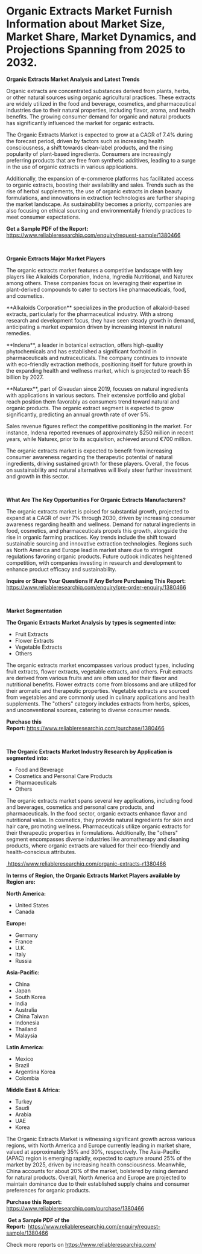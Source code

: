 <p><h1>Organic Extracts Market Furnish Information about Market Size, Market Share, Market Dynamics, and Projections Spanning from 2025 to 2032.</h1></p><p><strong>Organic Extracts Market Analysis and Latest Trends</strong></p>
<p><p>Organic extracts are concentrated substances derived from plants, herbs, or other natural sources using organic agricultural practices. These extracts are widely utilized in the food and beverage, cosmetics, and pharmaceutical industries due to their natural properties, including flavor, aroma, and health benefits. The growing consumer demand for organic and natural products has significantly influenced the market for organic extracts.</p><p>The Organic Extracts Market is expected to grow at a CAGR of 7.4% during the forecast period, driven by factors such as increasing health consciousness, a shift towards clean-label products, and the rising popularity of plant-based ingredients. Consumers are increasingly preferring products that are free from synthetic additives, leading to a surge in the use of organic extracts in various applications.</p><p>Additionally, the expansion of e-commerce platforms has facilitated access to organic extracts, boosting their availability and sales. Trends such as the rise of herbal supplements, the use of organic extracts in clean beauty formulations, and innovations in extraction technologies are further shaping the market landscape. As sustainability becomes a priority, companies are also focusing on ethical sourcing and environmentally friendly practices to meet consumer expectations.</p></p>
<p><strong>Get a Sample PDF of the Report:&nbsp;</strong> <a href="https://www.reliableresearchiq.com/enquiry/request-sample/1380466?utm_campaign=3132&utm_medium=2&utm_source=Github&utm_content=ia&utm_term=02042025&utm_id=organic-extracts">https://www.reliableresearchiq.com/enquiry/request-sample/1380466</a></p>
<p>&nbsp;</p>
<p><strong>Organic Extracts Major Market Players</strong></p>
<p><p>The organic extracts market features a competitive landscape with key players like Alkaloids Corporation, Indena, Ingredia Nutritional, and Naturex among others. These companies focus on leveraging their expertise in plant-derived compounds to cater to sectors like pharmaceuticals, food, and cosmetics.</p><p>**Alkaloids Corporation** specializes in the production of alkaloid-based extracts, particularly for the pharmaceutical industry. With a strong research and development focus, they have seen steady growth in demand, anticipating a market expansion driven by increasing interest in natural remedies.</p><p>**Indena**, a leader in botanical extraction, offers high-quality phytochemicals and has established a significant foothold in pharmaceuticals and nutraceuticals. The company continues to innovate with eco-friendly extraction methods, positioning itself for future growth in the expanding health and wellness market, which is projected to reach $5 billion by 2027.</p><p>**Naturex**, part of Givaudan since 2019, focuses on natural ingredients with applications in various sectors. Their extensive portfolio and global reach position them favorably as consumers trend toward natural and organic products. The organic extract segment is expected to grow significantly, predicting an annual growth rate of over 5%.</p><p>Sales revenue figures reflect the competitive positioning in the market. For instance, Indena reported revenues of approximately $250 million in recent years, while Naturex, prior to its acquisition, achieved around €700 million.</p><p>The organic extracts market is expected to benefit from increasing consumer awareness regarding the therapeutic potential of natural ingredients, driving sustained growth for these players. Overall, the focus on sustainability and natural alternatives will likely steer further investment and growth in this sector.</p></p>
<p>&nbsp;</p>
<p><strong>What Are The Key Opportunities For Organic Extracts Manufacturers?</strong></p>
<p><p>The organic extracts market is poised for substantial growth, projected to expand at a CAGR of over 7% through 2030, driven by increasing consumer awareness regarding health and wellness. Demand for natural ingredients in food, cosmetics, and pharmaceuticals propels this growth, alongside the rise in organic farming practices. Key trends include the shift toward sustainable sourcing and innovative extraction technologies. Regions such as North America and Europe lead in market share due to stringent regulations favoring organic products. Future outlook indicates heightened competition, with companies investing in research and development to enhance product efficacy and sustainability.</p></p>
<p><strong>Inquire or Share Your Questions If Any Before Purchasing This Report:</strong> <a href="https://www.reliableresearchiq.com/enquiry/pre-order-enquiry/1380466?utm_campaign=3132&utm_medium=2&utm_source=Github&utm_content=ia&utm_term=02042025&utm_id=organic-extracts">https://www.reliableresearchiq.com/enquiry/pre-order-enquiry/1380466</a></p>
<p>&nbsp;</p>
<p><strong>Market Segmentation</strong></p>
<p><strong>The Organic Extracts Market Analysis by types is segmented into:</strong></p>
<p><ul><li>Fruit Extracts</li><li>Flower Extracts</li><li>Vegetable Extracts</li><li>Others</li></ul></p>
<p><p>The organic extracts market encompasses various product types, including fruit extracts, flower extracts, vegetable extracts, and others. Fruit extracts are derived from various fruits and are often used for their flavor and nutritional benefits. Flower extracts come from blossoms and are utilized for their aromatic and therapeutic properties. Vegetable extracts are sourced from vegetables and are commonly used in culinary applications and health supplements. The "others" category includes extracts from herbs, spices, and unconventional sources, catering to diverse consumer needs.</p></p>
<p><strong>Purchase this Report:&nbsp;</strong><a href="https://www.reliableresearchiq.com/purchase/1380466?utm_campaign=3132&utm_medium=2&utm_source=Github&utm_content=ia&utm_term=02042025&utm_id=organic-extracts">https://www.reliableresearchiq.com/purchase/1380466</a></p>
<p>&nbsp;</p>
<p><strong>The Organic Extracts Market Industry Research by Application is segmented into:</strong></p>
<p><ul><li>Food and Beverage</li><li>Cosmetics and Personal Care Products</li><li>Pharmaceuticals</li><li>Others</li></ul></p>
<p><p>The organic extracts market spans several key applications, including food and beverages, cosmetics and personal care products, and pharmaceuticals. In the food sector, organic extracts enhance flavor and nutritional value. In cosmetics, they provide natural ingredients for skin and hair care, promoting wellness. Pharmaceuticals utilize organic extracts for their therapeutic properties in formulations. Additionally, the "others" segment encompasses diverse industries like aromatherapy and cleaning products, where organic extracts are valued for their eco-friendly and health-conscious attributes.</p></p>
<p><a href="https://www.reliableresearchiq.com/organic-extracts-r1380466?utm_campaign=3132&utm_medium=2&utm_source=Github&utm_content=ia&utm_term=02042025&utm_id=organic-extracts">&nbsp;https://www.reliableresearchiq.com/organic-extracts-r1380466</a></p>
<p><strong>In terms of Region, the Organic Extracts Market Players available by Region are:</strong></p>
<p>
    <p> <strong> North America: </strong>
        <ul>
            <li>United States</li>
            <li>Canada</li>
        </ul>
        </p> 
    <p> <strong> Europe: </strong>
        <ul>
            <li>Germany</li>
            <li>France</li>
            <li>U.K.</li>
            <li>Italy</li>
            <li>Russia</li>
        </ul>
        </p> 
    <p> <strong> Asia-Pacific: </strong>
        <ul>
            <li>China</li>
            <li>Japan</li>
            <li>South Korea</li>
            <li>India</li>
            <li>Australia</li>
            <li>China Taiwan</li>
            <li>Indonesia</li>
            <li>Thailand</li>
            <li>Malaysia</li>
        </ul>
        </p> 
    <p> <strong> Latin America: </strong>
        <ul>
            <li>Mexico</li>
            <li>Brazil</li>
            <li>Argentina Korea</li>
            <li>Colombia</li>
        </ul>
        </p> 
    <p> <strong> Middle East & Africa: </strong>
        <ul>
            <li>Turkey</li>
            <li>Saudi</li>
            <li>Arabia</li>
            <li>UAE</li>
            <li>Korea</li>
        </ul>
    </p>
    </p>
<p><p>The Organic Extracts Market is witnessing significant growth across various regions, with North America and Europe currently leading in market share, valued at approximately 35% and 30%, respectively. The Asia-Pacific (APAC) region is emerging rapidly, expected to capture around 25% of the market by 2025, driven by increasing health consciousness. Meanwhile, China accounts for about 20% of the market, bolstered by rising demand for natural products. Overall, North America and Europe are projected to maintain dominance due to their established supply chains and consumer preferences for organic products.</p></p>
<p><strong>Purchase this Report: </strong><a href="https://www.reliableresearchiq.com/purchase/1380466?utm_campaign=3132&utm_medium=2&utm_source=Github&utm_content=ia&utm_term=02042025&utm_id=organic-extracts">https://www.reliableresearchiq.com/purchase/1380466</a></p>
<p>&nbsp;<strong>Get a Sample PDF of the Report:&nbsp;&nbsp;</strong><a href="https://www.reliableresearchiq.com/enquiry/request-sample/1380466?utm_campaign=3132&utm_medium=2&utm_source=Github&utm_content=ia&utm_term=02042025&utm_id=organic-extracts">https://www.reliableresearchiq.com/enquiry/request-sample/1380466</a></p>
<p><strong></strong></p>
<p>Check more reports on <a href="https://www.reliableresearchiq.com/?utm_campaign=3132&utm_medium=2&utm_source=Github&utm_content=ia&utm_term=02042025&utm_id=organic-extracts">https://www.reliableresearchiq.com/</a></p>